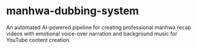 # manhwa-dubbing-system
An automated AI-powered pipeline for creating professional manhwa recap videos with emotional voice-over narration and background music for YouTube content creation.
